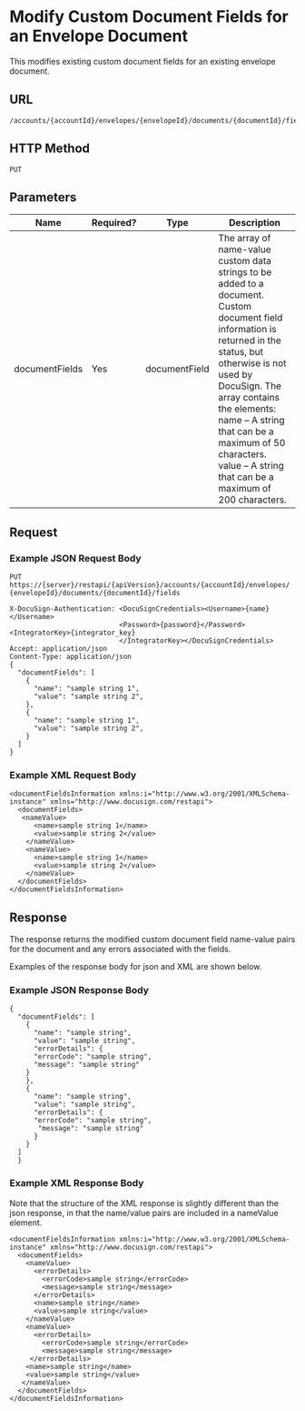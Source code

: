 # Modify Custom Document Fields for an Envelope Document

This modifies existing custom document fields for an existing envelope document.

## URL

    /accounts/{accountId}/envelopes/{envelopeId}/documents/{documentId}/fields

## HTTP Method

    PUT

## Parameters

|Name|Required?|Type|Description|
|----|---------|----|-----------|
|documentFields|Yes|documentField|The array of name-value custom data strings to be added to a document. Custom document field information is returned in the status, but otherwise is not used by DocuSign. The array contains the elements:<br/>name – A string that can be a maximum of 50 characters.<br/>value – A string that can be a maximum of 200 characters.|<br/>**IMPORTTANT:** If using xml, the name/value pair is contained in a nameValue element.|

## Request

### Example JSON Request Body

    PUT https://{server}/restapi/{apiVersion}/accounts/{accountId}/envelopes/
    {envelopeId}/documents/{documentId}/fields
    
    X-DocuSign-Authentication: <DocuSignCredentials><Username>{name}</Username>
                               <Password>{password}</Password><IntegratorKey>{integrator_key}
                               </IntegratorKey></DocuSignCredentials>
    Accept: application/json
    Content-Type: application/json
    {
      "documentFields": [
        {
          "name": "sample string 1",
          "value": "sample string 2",
        },
        {
          "name": "sample string 1",
          "value": "sample string 2",
        }
      ]
    }

### Example XML Request Body

    <documentFieldsInformation xmlns:i="http://www.w3.org/2001/XMLSchema-instance" xmlns="http://www.docusign.com/restapi">
      <documentFields>
       <nameValue>
          <name>sample string 1</name>
          <value>sample string 2</value>
        </nameValue>
        <nameValue>
          <name>sample string 1</name>
          <value>sample string 2</value>
        </nameValue>
      </documentFields>
    </documentFieldsInformation>

## Response

The response returns the modified custom document field name-value pairs
for the document and any errors associated with the fields.

Examples of the response body for json and XML are shown below.

### Example JSON Response Body

    {
      "documentFields": [
        {
          "name": "sample string",
          "value": "sample string",
          "errorDetails": {
          "errorCode": "sample string",
          "message": "sample string"
        }
        },
        {
          "name": "sample string",
          "value": "sample string",
          "errorDetails": {
          "errorCode": "sample string",
           "message": "sample string"
          }
        }
      ]
      }

### Example XML Response Body

Note that the structure of the XML response is slightly different
than the json response, in that the name/value pairs are included in a nameValue element.

    <documentFieldsInformation xmlns:i="http://www.w3.org/2001/XMLSchema-instance" xmlns="http://www.docusign.com/restapi">
      <documentFields>
        <nameValue>
          <errorDetails>
            <errorCode>sample string</errorCode>
            <message>sample string</message>
          </errorDetails>
          <name>sample string</name>
          <value>sample string</value>
        </nameValue>
        <nameValue>
          <errorDetails>
            <errorCode>sample string</errorCode>
            <message>sample string</message>
         </errorDetails>
        <name>sample string</name>
        <value>sample string</value>
       </nameValue>
      </documentFields>
    </documentFieldsInformation>
